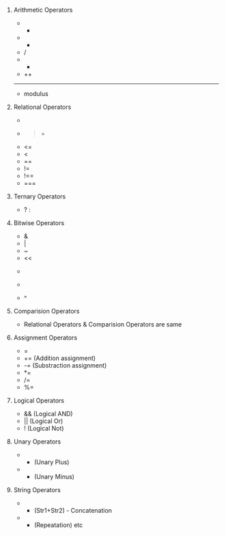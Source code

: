 1. Arithmetic Operators
    - +
    - -
    - /
    - *
    - ++
    - --
    - modulus

2. Relational Operators
    - >
    - >=
    - <=
    - <
    - ==
    - !=
    - !==
    - ===


3. Ternary Operators
    - ? :

4. Bitwise Operators
    - &
    - |
    - ~
    - <<
    - >>
    - >>>
    - ^

5. Comparision Operators
    - Relational Operators & Comparision Operators are same

6. Assignment Operators
    - =
    - += (Addition assignment)
    - -= (Substraction assignment)
    - *=
    - /=
    - %=


7. Logical Operators
    - && (Logical AND)
    - || (Logical Or)
    - ! (Logical Not)

8. Unary Operators
    - + (Unary Plus)
    - - (Unary Minus)

9. String Operators
    - + (Str1+Str2) - Concatenation
    - * (Repeatation) etc
